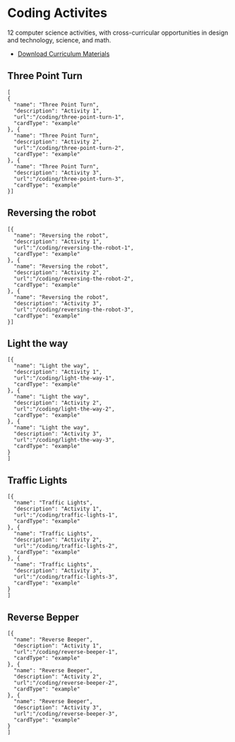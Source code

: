 # Coding Activites

12 computer science activities, with cross-curricular opportunities in design and technology, science, and math.

* [Download Curriculum Materials](https://education.lego.com/en-us/downloads/mindstorms-ev3)

## Three Point Turn

```codecard
[
{
  "name": "Three Point Turn",
  "description": "Activity 1",
  "url":"/coding/three-point-turn-1",
  "cardType": "example"
}, {
  "name": "Three Point Turn",
  "description": "Activity 2",
  "url":"/coding/three-point-turn-2",
  "cardType": "example"
}, {
  "name": "Three Point Turn",
  "description": "Activity 3",
  "url":"/coding/three-point-turn-3",
  "cardType": "example"
}]
```

## Reversing the robot

```codecard
[{
  "name": "Reversing the robot",
  "description": "Activity 1",
  "url":"/coding/reversing-the-robot-1",
  "cardType": "example"
}, {
  "name": "Reversing the robot",
  "description": "Activity 2",
  "url":"/coding/reversing-the-robot-2",
  "cardType": "example"
}, {
  "name": "Reversing the robot",
  "description": "Activity 3",
  "url":"/coding/reversing-the-robot-3",
  "cardType": "example"
}]
```

## Light the way

```codecard
[{
  "name": "Light the way",
  "description": "Activity 1",
  "url":"/coding/light-the-way-1",
  "cardType": "example"
}, {
  "name": "Light the way",
  "description": "Activity 2",
  "url":"/coding/light-the-way-2",
  "cardType": "example"
}, {
  "name": "Light the way",
  "description": "Activity 3",
  "url":"/coding/light-the-way-3",
  "cardType": "example"
}    
]
```

## Traffic Lights

```codecard
[{
  "name": "Traffic Lights",
  "description": "Activity 1",
  "url":"/coding/traffic-lights-1",
  "cardType": "example"
}, {
  "name": "Traffic Lights",
  "description": "Activity 2",
  "url":"/coding/traffic-lights-2",
  "cardType": "example"
}, {
  "name": "Traffic Lights",
  "description": "Activity 3",
  "url":"/coding/traffic-lights-3",
  "cardType": "example"
}
]
```

## Reverse Bepper

```codecard
[{
  "name": "Reverse Beeper",
  "description": "Activity 1",
  "url":"/coding/reverse-beeper-1",
  "cardType": "example"
}, {
  "name": "Reverse Beeper",
  "description": "Activity 2",
  "url":"/coding/reverse-beeper-2",
  "cardType": "example"
}, {
  "name": "Reverse Beeper",
  "description": "Activity 3",
  "url":"/coding/reverse-beeper-3",
  "cardType": "example"
}
]
```
